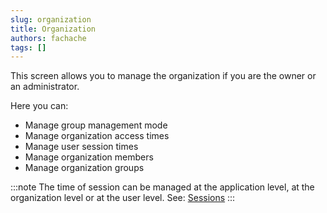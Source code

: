 ```yaml
---
slug: organization
title: Organization
authors: fachache
tags: []
---
```


This screen allows you to manage the organization if you are the owner or an administrator.

Here you can:

 - Manage group management mode
 - Manage organization access times
 - Manage user session times
 - Manage organization members
 - Manage organization groups

:::note 
The time of session can be managed at the application level, at the organization level or at the user level. See: [Sessions](../sessions)
:::


